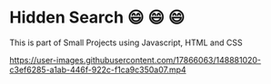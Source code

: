 # Hidden Search :smile: :smile: :smile:

This is part of Small Projects using Javascript, HTML and CSS




https://user-images.githubusercontent.com/17866063/148881020-c3ef6285-a1ab-446f-922c-f1ca9c350a07.mp4

